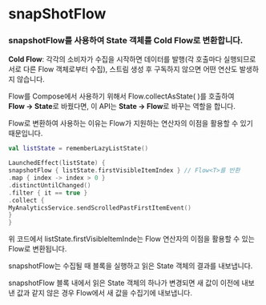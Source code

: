 # snapShotFlow

### snapshotFlow를 사용하여 State<T> 객체를 Cold Flow로 변환합니다.

<b>Cold Flow</b>: 각각의 소비자가 수집을 시작하면 데이터를 발행(각 호출마다 실행되므로 서로 다른 Flow 객체로부터 수집), 스트림 생성 후 구독하지 않으면 어떤 연산도 발생하지 않습니다.


Flow를 Compose에서 사용하기 위해서 Flow.collectAsState( )를 호출하여 <br>
<b>Flow -> State</b>로 바꿨다면, 이 API는 <b>State -> Flow</b>로 바꾸는 역할을 합니다.

Flow로 변환하여 사용하는 이유는 Flow가 지원하는 연산자의 이점을 활용할 수 있기 때문입니다.
```kotlin
val listState = rememberLazyListState()

LaunchedEffect(listState) {
snapshotFlow { listState.firstVisibleItemIndex } // Flow<T>를 반환
.map { index -> index > 0 }
.distinctUntilChanged()
.filter { it == true }
.collect {
MyAnalyticsService.sendScrolledPastFirstItemEvent()
}
}
```
위 코드에서 listState.firstVisibleItemInde는 Flow 연산자의 이점을 활용할 수 있는 Flow로 변환됩니다.

snapshotFlow는 수집될 때 블록을 실행하고 읽은 State 객체의 결과를 내보냅니다.

snapshotFlow 블록 내에서 읽은 State 객체의 하나가 변경되면 새 값이 이전에 내보낸 값과 같지 않은 경우 Flow에서 새 값을 수집기에 내보냅니다.




